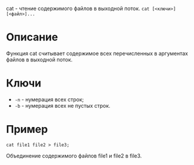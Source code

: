 cat - чтение содержимого файлов в выходной поток.
`cat [<ключи>] [<файл>]...`

Описание
========

Функция cat считывает содержимое всех перечисленных в аргументах файлов в выходной поток.

Ключи
=====

* `-n` - нумерация всех строк;
* `-b` - нумерация всех не пустых строк.

Пример
======

  `cat file1 file2 > file3;`

Объединение содержимого файлов file1 и file2 в file3.
